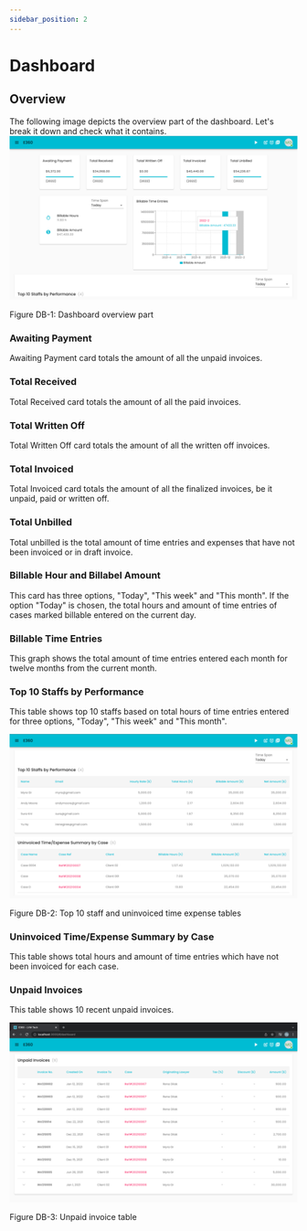```yaml
---
sidebar_position: 2
---
```


# Dashboard

## Overview
The following image depicts the overview part of the dashboard. Let's break it down and check what it contains.
![Alt text](/img/dashboard/dashboard_overview.png?raw=true "Dashboard overview part")

Figure DB-1: Dashboard overview part

### Awaiting Payment
Awaiting Payment card totals the amount of all the unpaid invoices.

### Total Received
Total Received card totals the amount of all the paid invoices.

### Total Written Off
Total Written Off card totals the amount of all the written off invoices.

### Total Invoiced
Total Invoiced card totals the amount of all the finalized invoices, be it unpaid, paid or written off.

### Total Unbilled
Total unbilled is the total amount of time entries and expenses that have not been invoiced or in draft invoice.

### Billable Hour and Billabel Amount
This card has three options, "Today", "This week" and "This month". If the option "Today" is chosen, the total hours and amount of time entries of cases marked billable entered on the current day.

### Billable Time Entries
This graph shows the total amount of time entries entered each month for twelve months from the current month.

### Top 10 Staffs by Performance

This table shows top 10 staffs based on total hours of time entries entered for three options, "Today", "This week" and "This month".

![Alt text](/img/dashboard/dashboard_top10staff_uninvoiced_time_expense.png?raw=true "Top 10 staff and uninvoiced time expense tables")

Figure DB-2: Top 10 staff and uninvoiced time expense tables

### Uninvoiced Time/Expense Summary by Case

This table shows total hours and amount of time entries which have not been invoiced for each case.

### Unpaid Invoices

This table shows 10 recent unpaid invoices.

![Alt text](/img/dashboard/dashboard_unpaid_invoices.png?raw=true "Unpaid invoice table")

Figure DB-3: Unpaid invoice table